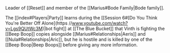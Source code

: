 Leader of [[Reset]] and member of the [[Marius#Bode Family|Bode family]]. 

The [[index#Players|Party]] learns during the [[Session 6#[Do You Think You're Better Off Alone](https //www.youtube.com/watch?v=Lgs9QUtWc3M)|bot fight]] at [[The Blue Bucket]] that Vinth is fighting the [[Beep Boop]] copies alongside [[Marius#Relationships|Aeris]] and [[Nula#Relationships|Aric]], but he is hostile and is killed by one of the [[Beep Boop|Beep Boops]] before giving any more information.